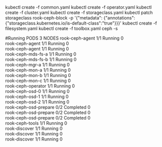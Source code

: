 kubectl create -f common.yaml
kubectl create -f operator.yaml
kubectl create -f cluster.yaml
kubectl create -f storageclass.yaml
kubectl patch storageclass rook-ceph-block -p '{"metadata": {"annotations":{"storageclass.kubernetes.io/is-default-class":"true"}}}'
kubectl create -f filesystem.yaml
kubectl create -f toolbox.yaml
ceph -s

#Running PODS 3 NODES
rook-ceph-agent                                     	1/1     Running     0          
rook-ceph-agent                                     	1/1     Running     0         
rook-ceph-agent                                     	1/1     Running     0          
rook-ceph-mds-fs-a		                    	1/1     Running     0          
rook-ceph-mds-fs-b               	     		1/1     Running     0          
rook-ceph-mgr-a                         		1/1     Running     0          
rook-ceph-mon-a                          		1/1     Running     0          
rook-ceph-mon-b                          		1/1     Running     0          
rook-ceph-mon-c                          		1/1     Running     0          
rook-ceph-operator                      		1/1     Running     0          
rook-ceph-osd-0                          		1/1     Running     0          
rook-ceph-osd-1                         		1/1     Running     0          
rook-ceph-osd-2                          		1/1     Running     0          
rook-ceph-osd-prepare   				0/2     Completed   0          
rook-ceph-osd-prepare   				0/2     Completed   0          
rook-ceph-osd-prepare   				0/2     Completed   0          
rook-ceph-tools                         		1/1     Running     0          
rook-discover                                      	1/1     Running     0          
rook-discover                                      	1/1     Running     0          
rook-discover                                      	1/1     Running     0
